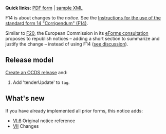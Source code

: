 **Quick links:** [PDF form](http://simap.ted.europa.eu/documents/10184/99173/EN_F14.pdf) | [sample XML](https://github.com/open-contracting/european-union-support/blob/master/output/samples/F14_2014.xml)

F14 is about changes to the *notice*. See the [Instructions for the use of the standard form 14 "Corrigendum" (F14)](http://simap.ted.europa.eu/documents/10184/166101/Instructions+for+the+use+of+F14_EN.pdf/909e4b38-1871-49a1-a206-7a5976a2d262).

Similar to [F20](F20), the European Commission in its [eForms consultation](https://github.com/eForms/eForms) proposes to republish notices – adding a short section to summarize and justify the change – instead of using F14 ([see discussion](https://github.com/eForms/eForms/issues/72)).

## Release model

[Create an OCDS release](../operations/#create-a-release) and:

1. Add 'tenderUpdate' to `tag`.

## What's new

If you have already implemented all prior forms, this notice adds:

* [VI.6](#VI.6) Original notice reference
* [VII](#VII) Changes
